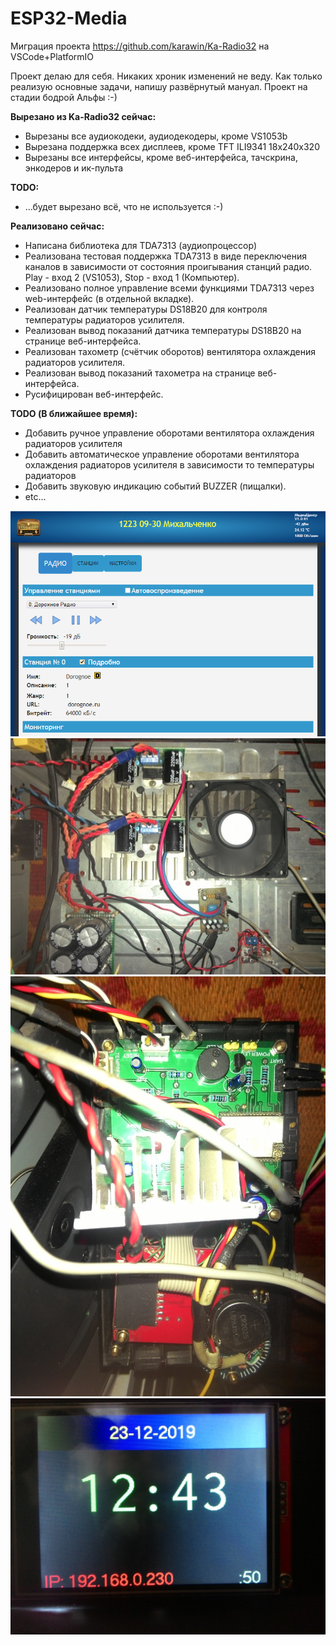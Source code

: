 # ESP32-Media
Миграция проекта https://github.com/karawin/Ka-Radio32 на VSCode+PlatformIO

Проект делаю для себя. Никаких хроник изменений не веду. Как только реализую основные задачи, напишу развёрнутый мануал.
Проект на стадии бодрой Альфы :-)

**Вырезано из Ka-Radio32 сейчас:**
  - Вырезаны все аудиокодеки, аудиодекодеры, кроме VS1053b
  - Вырезана поддержка всех дисплеев, кроме TFT ILI9341 18x240x320
  - Вырезаны все интерфейсы, кроме веб-интерфейса, тачскрина, энкодеров и ик-пульта

**TODO:**
  - ...будет вырезано всё, что не используется :-)

**Реализовано сейчас:**
  + Написана библиотека для TDA7313 (аудиопроцессор)
  + Реализована тестовая поддержка TDA7313 в виде переключения каналов в зависимости от состояния проигывания станций радио. Play - вход 2 (VS1053), Stop - вход 1 (Компьютер).
  + Реализовано полное управление всеми функциями TDA7313 через web-интерфейс (в отдельной вкладке).
  + Реализован датчик температуры DS18B20 для контроля температуры радиаторов усилителя.
  + Реализован вывод показаний датчика температуры DS18B20 на странице веб-интерфейса.
  + Реализован тахометр (счётчик оборотов) вентилятора охлаждения радиаторов усилителя.
  + Реализован вывод показаний тахометра на странице веб-интерфейса.
  + Русифицирован веб-интерфейс.

**TODO (В ближайшее время):**
  + Добавить ручное управление оборотами вентилятора охлаждения радиаторов усилителя
  + Добавить автоматическое управление оборотами вентилятора охлаждения радиаторов усилителя в зависимости то температуры радиаторов
  + Добавить звуковую индикацию событий BUZZER (пищалки).
  + etc...

![Image alt](https://github.com/SinglWolf/ESP32-Media/raw/master/pictures/ESP32-Media.png)
![Image alt](https://github.com/SinglWolf/ESP32-Media/raw/master/pictures/amplifier.jpg)
![Image alt](https://github.com/SinglWolf/ESP32-Media/raw/master/pictures/ESP32WROVER.jpg)
![Image alt](https://github.com/SinglWolf/ESP32-Media/raw/master/pictures/display.jpg)
